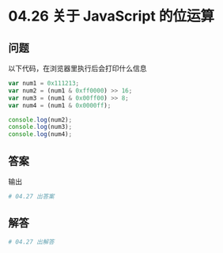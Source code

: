 # 04.26 关于 JavaScript 的位运算

## 问题

以下代码，在浏览器里执行后会打印什么信息

```js
var num1 = 0x111213;
var num2 = (num1 & 0xff0000) >> 16;
var num3 = (num1 & 0x00ff00) >> 8;
var num4 = (num1 & 0x0000ff);

console.log(num2);
console.log(num3);
console.log(num4);
```

## 答案

输出

```sh
# 04.27 出答案
```

## 解答

```sh
# 04.27 出解答
```
